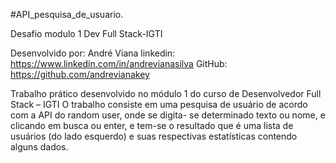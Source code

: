 #API_pesquisa_de_usuario.

Desafio modulo 1 Dev Full Stack-IGTI

Desenvolvido por: André Viana linkedin: https://www.linkedin.com/in/andrevianasilva GitHub: https://github.com/andrevianakey 

Trabalho prático desenvolvido no módulo 1 do curso de Desenvolvedor Full Stack – IGTI O trabalho consiste em uma pesquisa de usuário de acordo com a API do random user, onde se digita- se determinado texto ou nome, e clicando em busca ou enter, e tem-se o resultado que é uma lista de usuários (do lado esquerdo) e suas respectivas estatísticas contendo alguns dados. 
